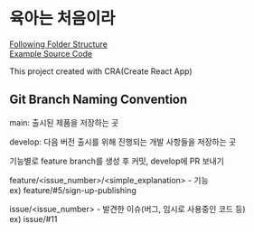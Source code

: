 # 육아는 처음이라

[Following Folder Structure](https://saurabhshah23.medium.com/react-js-architecture-part-1-best-directory-folder-structure-2862de774eef)  
[Example Source Code](https://gitlab.com/saurabhshah231/reactjs-myapp/-/tree/master/)

This project created with CRA(Create React App)

## Git Branch Naming Convention

main: 출시된 제품을 저장하는 곳

develop: 다음 버전 출시를 위해 진행되는 개발 사항들을 저장하는 곳

기능별로 feature branch를 생성 후 커밋, develop에 PR 보내기

feature/<issue_number>/<simple_explanation> - 기능  
ex) feature/#5/sign-up-publishing  

issue/<issue_number> - 발견한 이슈(버그, 임시로 사용중인 코드 등)  
ex) issue/#11
